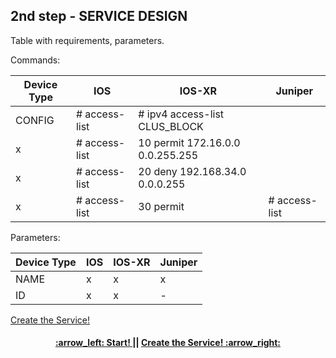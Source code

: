 ## 2nd step - SERVICE DESIGN

Table with requirements, parameters.

Commands:

Device Type | IOS  | IOS-XR | Juniper
------------ | ------------- | ------------- | -------------
CONFIG | # access-list | # ipv4 access-list CLUS_BLOCK  
x | # access-list |   10 permit 172.16.0.0 0.0.255.255  
x | # access-list |   20 deny 192.168.34.0 0.0.0.255  
x | # access-list |   30 permit  | # access-list

Parameters:

Device Type | IOS  | IOS-XR | Juniper
------------ | ------------- | ------------- | -------------
NAME | x | x | x
ID | x | x | -

<a href="/readme/5.md"> Create the Service! </a>


<h4 align="center"> <a href="/readme/4.md"> :arrow_left: Start! </a> || <a href="/readme/5.md"> Create the Service! :arrow_right: </a> </h4>
